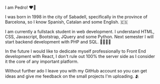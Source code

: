 I am Pedro! ❤️‍🔥

I was born in 1998 in the city of Sabadell, specifically in the province of Barcelona, so I know Spanish, Catalan and some English. 🇪🇸 

I am currently a fullstack student in web development. I understand HTML, CSS, Javascript, Bootstrap, JQuery and some Python.
Next semester I will start backend development with PHP and SQL. 👨‍🎓👨‍💻

In the future I would like to dedicate myself professionally to Front End development with React, I don't rule out 100% the server side as I consider it the core of any important platform. 

Without further ado I leave you with my GitHub account so you can get ideas and give me feedback on the small projects I'm uploading. 🫂
